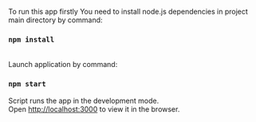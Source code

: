 
To run this app firstly You need to install node.js dependencies in project main directory by command:

### `npm install` 

<br>Launch application by command:

### `npm start`

Script runs the app in the development mode.<br>
Open [http://localhost:3000](http://localhost:3000) to view it in the browser.
